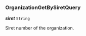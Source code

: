 

### OrganizationGetBySiretQuery





  
<article>

***siret*** `String` 

Siret number of the organization.

</article>

